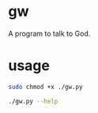 # gw
A program to talk to God.
# usage
```bash
sudo chmod +x ./gw.py
```
```bash
./gw.py --help
```
